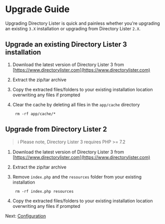 # Upgrade Guide

Upgrading Directory Lister is quick and painless whether you're upgrading an existing `3.X` installation or upgrading from Directory Lister `2.X`.

## Upgrade an existing Directory Lister 3 installation

1. Download the latest version of Directory Lister 3 from [https://www.directorylister.com](https://www.directorylister.com)
2. Extract the zip/tar archive
3. Copy the extracted files/folders to your existing installation location overwriting any files if prompted
4. Clear the cache by deleting all files in the `app/cache` directory

   ```text
    rm -rf app/cache/*
   ```

## Upgrade from Directory Lister 2

> ℹ️ Please note, Directory Lister 3 requires PHP &gt;= 7.2

1. Download the latest version of Directory Lister 3 from [https://www.directorylister.com](https://www.directorylister.com)
2. Extract the zip/tar archive
3. Remove `index.php` and the `resources` folder from your existing installation

   ```text
    rm -rf index.php resources
   ```

4. Copy the extracted files/folders to your existing installation location overwriting any files if prompted

Next: [Configuration](https://github.com/DirectoryLister/DirectoryLister/wiki/Configuration)


